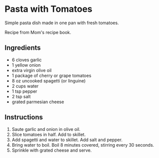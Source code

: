 # Pasta with Tomatoes

Simple pasta dish made in one pan with fresh tomatoes. 

Recipe from Mom's recipe book.

## Ingredients

- 6 cloves garlic
- 1 yellow onion
- extra virgin olive oil
- 1 package of cherry or grape tomatoes
- 8 oz uncooked spagetti (or linguine)
- 2 cups water
- 1 tsp pepper
- 2 tsp salt
- grated parmesian cheese

## Instructions

1. Saute garlic and onion in olive oil. 
2. Slice tomatoes in half. Add to skillet. 
3. Add spagetti and water to skillet. Add salt and pepper. 
4. Bring water to boil. Boil 8 minutes covered, stirring every 30 seconds. 
9. Sprinkle with grated cheese and serve. 